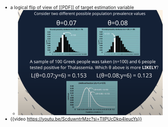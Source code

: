 - a logical flip of view of [[PDF]] of target estimation variable
	- ![image.png](../assets/image_1733592822567_0.png)
- {{video https://youtu.be/ScduwntrMzc?si=TlIPUcDkp4leucYs}}